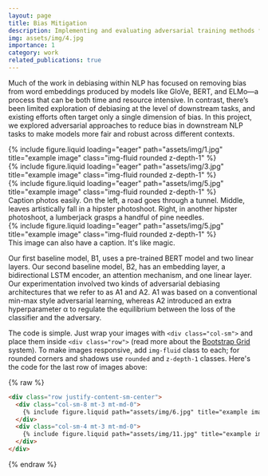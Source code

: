 ```yaml
---
layout: page
title: Bias Mitigation 
description: Implementing and evaluating adversarial training methods for mitigating bias from downstream NLP tasks
img: assets/img/4.jpg
importance: 1
category: work
related_publications: true
---
```


Much of the work in debiasing within NLP has focused on removing bias from word embeddings produced by models like GloVe, BERT, and ELMo—a process that can be both time and resource intensive. In contrast, there’s been limited exploration of debiasing at the level of downstream tasks, and existing efforts often target only a single dimension of bias. In this project, we explored adversarial approaches to reduce bias in downstream NLP tasks to make models more fair and robust across different contexts.


<div class="row">
    <div class="col-sm mt-3 mt-md-0">
        {% include figure.liquid loading="eager" path="assets/img/1.jpg" title="example image" class="img-fluid rounded z-depth-1" %}
    </div>
    <div class="col-sm mt-3 mt-md-0">
        {% include figure.liquid loading="eager" path="assets/img/3.jpg" title="example image" class="img-fluid rounded z-depth-1" %}
    </div>
    <div class="col-sm mt-3 mt-md-0">
        {% include figure.liquid loading="eager" path="assets/img/5.jpg" title="example image" class="img-fluid rounded z-depth-1" %}
    </div>
</div>
<div class="caption">
    Caption photos easily. On the left, a road goes through a tunnel. Middle, leaves artistically fall in a hipster photoshoot. Right, in another hipster photoshoot, a lumberjack grasps a handful of pine needles.
</div>
<div class="row">
    <div class="col-sm mt-3 mt-md-0">
        {% include figure.liquid loading="eager" path="assets/img/5.jpg" title="example image" class="img-fluid rounded z-depth-1" %}
    </div>
</div>
<div class="caption">
    This image can also have a caption. It's like magic.
</div>

Our first baseline model, B1, uses a pre-trained BERT model and two linear layers. Our second baseline model, B2, has an embedding layer, a bidirectional LSTM encoder, an attention mechanism, and one linear layer. Our experimentation involved two kinds of adversarial debiasing architectures that we refer to as A1 and A2.  A1 was based on a conventional min-max style adversarial learning, whereas A2 introduced an extra hyperparameter α to regulate the equilibrium between the loss of the classifier and the adversary.


The code is simple.
Just wrap your images with `<div class="col-sm">` and place them inside `<div class="row">` (read more about the <a href="https://getbootstrap.com/docs/4.4/layout/grid/">Bootstrap Grid</a> system).
To make images responsive, add `img-fluid` class to each; for rounded corners and shadows use `rounded` and `z-depth-1` classes.
Here's the code for the last row of images above:

{% raw %}

```html
<div class="row justify-content-sm-center">
  <div class="col-sm-8 mt-3 mt-md-0">
    {% include figure.liquid path="assets/img/6.jpg" title="example image" class="img-fluid rounded z-depth-1" %}
  </div>
  <div class="col-sm-4 mt-3 mt-md-0">
    {% include figure.liquid path="assets/img/11.jpg" title="example image" class="img-fluid rounded z-depth-1" %}
  </div>
</div>
```

{% endraw %}
